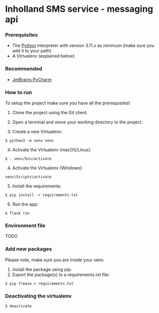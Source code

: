 # Inholland SMS service - messaging api

### Prerequisites
* The [Python](https://www.python.org/) interpreter with version 3.11.x as minimum (make sure you add it to your path)
* A Virtualenv (explained below)

### Recommended
* [JetBrains PyCharm](https://www.jetbrains.com/pycharm/)

### How to run
To setup the project make sure you have all the prerequisites!

1. Clone the project using the Git client.

2. Open a terminal and move your working directory to the project.

3. Create a new Virtualenv:
```
$ python3 -m venv venv
```

4. Activate the Virtualenv (macOS/Linux):
```
$ . venv/bin/activate
```
4. Activate the Virtualenv (Windows):
```
venv\Scripts\activate
```

5. Install the requirements:
```
$ pip install -r requirements.txt
```

6. Run the app:
```
$ flask run
```

### Environment file
TODO

### Add new packages
Please note, make sure you are inside your venv.
1. Install the package using pip.
2. Export the package(s) to a requirements.txt file:
```
$ pip freeze > requirements.txt
```

### Deactivating the virtualenv
```
$ deactivate
```